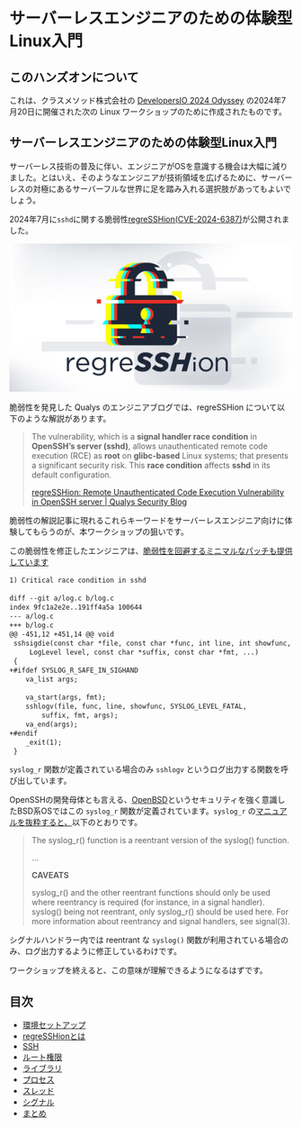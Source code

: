 # サーバーレスエンジニアのための体験型Linux入門

## このハンズオンについて

これは、クラスメソッド株式会社の [DevelopersIO 2024 Odyssey](https://classmethod.jp/m/odyssey/) の2024年7月20日に開催された次の Linux ワークショップのために作成されたものです。

## サーバーレスエンジニアのための体験型Linux入門

サーバーレス技術の普及に伴い、エンジニアがOSを意識する機会は大幅に減りました。とはいえ、そのようなエンジニアが技術領域を広げるために、サーバーレスの対極にあるサーバーフルな世界に足を踏み入れる選択肢があってもよいでしょう。

2024年7月に`sshd`に関する脆弱性[regreSSHion(CVE-2024-6387)](https://unit42.paloaltonetworks.com/threat-brief-cve-2024-6387-openssh/)が公開されました。

![](Q-regreSSHion.jpg)

脆弱性を発見した Qualys のエンジニアブログでは、regreSSHion について以下のような解説があります。

> The vulnerability, which is a **signal handler race condition** in **OpenSSH’s server (sshd)**, allows unauthenticated remote code execution (RCE) as **root** on **glibc-based** Linux systems; that presents a significant security risk. This **race condition** affects **sshd** in its default configuration.
>
> [regreSSHion: Remote Unauthenticated Code Execution Vulnerability in OpenSSH server \| Qualys Security Blog](https://blog.qualys.com/vulnerabilities-threat-research/2024/07/01/regresshion-remote-unauthenticated-code-execution-vulnerability-in-openssh-server)

脆弱性の解説記事に現れるこれらキーワードをサーバーレスエンジニア向けに体験してもらうのが、本ワークショップの狙いです。

この脆弱性を修正したエンジニアは、[脆弱性を回避するミニマルなパッチも提供しています](https://marc.info/?l=oss-security&m=171982317624594)

```
1) Critical race condition in sshd

diff --git a/log.c b/log.c
index 9fc1a2e2e..191ff4a5a 100644
--- a/log.c
+++ b/log.c
@@ -451,12 +451,14 @@ void
 sshsigdie(const char *file, const char *func, int line, int showfunc,
     LogLevel level, const char *suffix, const char *fmt, ...)
 {
+#ifdef SYSLOG_R_SAFE_IN_SIGHAND
 	va_list args;
 
 	va_start(args, fmt);
 	sshlogv(file, func, line, showfunc, SYSLOG_LEVEL_FATAL,
 	    suffix, fmt, args);
 	va_end(args);
+#endif
 	_exit(1);
 }
```

`syslog_r` 関数が定義されている場合のみ `sshlogv` というログ出力する関数を呼び出しています。

OpenSSHの開発母体とも言える、[OpenBSD](https://www.openbsd.org/)というセキュリティを強く意識したBSD系OSではこの `syslog_r` 関数が定義されています。`syslog_r` の[マニュアルを抜粋すると、](https://man.openbsd.org/syslog.3)以下のとおりです。

> The syslog_r() function is a reentrant version of the syslog() function. 
>
> ...
>
> **CAVEATS**
>
> syslog_r() and the other reentrant functions should only be used where reentrancy is required (for instance, in a signal handler). syslog() being not reentrant, only syslog_r() should be used here. For more information about reentrancy and signal handlers, see signal(3).

シグナルハンドラー内では reentrant な `syslog()` 関数が利用されている場合のみ、ログ出力するように修正しているわけです。

ワークショップを終えると、この意味が理解できるようになるはずです。

## 目次

- [環境セットアップ](setup/README.md)
- [regreSSHionとは](regresshion/README.md)
- [SSH](ssh/README.md)
- [ルート権限](root/README.md)
- [ライブラリ](library/README.md)
- [プロセス](process/README.md)
- [スレッド](thread/README.md)
- [シグナル](signal/README.md)
- [まとめ](summary/README.md)
